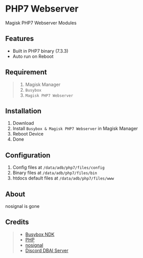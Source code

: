 # PHP7 Webserver
Magisk PHP7 Webserver Modules

## Features
- Built in PHP7 binary (7.3.3)
- Auto run on Reboot

## Requirement
> 1. Magisk Manager
> 2. `Busybox`
> 3. `Magisk PHP7 Webserver`

## Installation
1. Download 
2. Install `Busybox & Magisk PHP7 Webserver` in Magisk Manager
3. Reboot Device
4. Done

## Configuration
1. Config files at `/data/adb/php7/files/config`
2. Binary files at `/data/adb/php7/files/bin`
3. htdocs default files at `/data/adb/php7/files/www`
   
## About
nosignal is gone

## Credits
> - [Busybox NDK](https://github.com/Magisk-Modules-Repo/busybox-ndk)
> - [PHP](https://github.com/php/php-src)
> - [nosignal](https://github.com/nosignals)
> - [Discord DBAI Server](https://discord.gg/pEuzZZaHzV)
